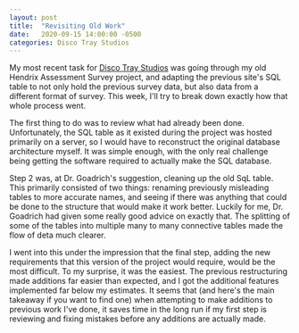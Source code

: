 ```yaml
---
layout: post
title:  "Revisiting Old Work"
date:   2020-09-15 14:00:00 -0500
categories: Disco Tray Studios
---
```


My most recent task for [Disco Tray Studios](https://discotraystudios.github.io/) was going through my old Hendrix Assessment Survey project, and adapting the previous site's SQL table to not only hold the previous survey data, but also data from a different format of survey. This week, I'll try to break down exactly how that whole process went.

The first thing to do was to review what had already been done. Unfortunately, the SQL table as it existed during the project was hosted primarily on a server, so I would have to reconstruct the original database architecture myself. It was simple enough, with the only real challenge being getting the software required to actually make the SQL database.

Step 2 was, at Dr. Goadrich's suggestion, cleaning up the old SqL table. This primarily consisted of two things: renaming previously misleading tables to more accurate names, and seeing if there was anything that could be done to the structure that would make it work better. Luckily for me, Dr. Goadrich had given some really good advice on exactly that. The splitting of some of the tables into multiple many to many connective tables made the flow of deta much clearer.

I went into this under the impression that the final step, adding the new requirements that this version of the project would require, would be the most difficult. To my surprise, it was the easiest. The previous restructuring made additions far easier than expected, and I got the additional features implemented far below my estimates. It seems that (and here's the main takeaway if you want to find one) when attempting to make additions to previous work I've done, it saves time in the long run if my first step is reviewing and fixing mistakes before any additions are actually made.